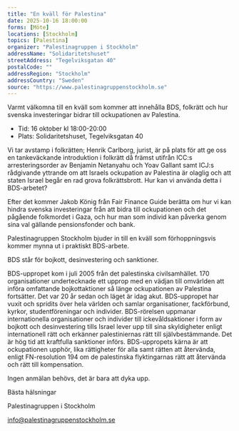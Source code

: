 ```yaml
---
title: "En kväll för Palestina"
date: 2025-10-16 18:00:00
forms: [Möte]
locations: [Stockholm]
topics: [Palestina]
organizer: "Palestinagruppen i Stockholm"
addressName: "Solidaritetshuset"
streetAddress: "Tegelviksgatan 40"
postalCode: ""
addressRegion: "Stockholm"
addressCountry: "Sweden"
source: "https://www.palestinagruppenstockholm.se"
---
```

Varmt välkomna till en kväll som kommer att innehålla BDS, folkrätt och hur svenska investeringar bidrar till ockupationen av Palestina.

- Tid: 16 oktober kl 18:00-20:00
- Plats: Solidaritetshuset, Tegelviksgatan 40

Vi tar avstamp i folkrätten; Henrik Carlborg, jurist, är på plats för att ge oss en tankeväckande introduktion i folkrätt då främst utifrån ICC:s arresteringsorder av Benjamin Netanyahu och Yoav Gallant samt ICJ:s rådgivande yttrande om att Israels ockupation av Palestina är olaglig och att staten Israel begår en rad grova folkrättsbrott. Hur kan vi använda detta i BDS-arbetet?  

Efter det kommer Jakob König från Fair Finance Guide berätta om hur vi kan hindra svenska investeringar från att bidra till ockupationen och det pågående folkmordet i Gaza, och hur man som individ kan påverka genom sina val gällande pensionsfonder och bank.

Palestinagruppen Stockholm bjuder in till en kväll som förhoppningsvis kommer mynna ut i praktiskt BDS-arbete.

BDS står för bojkott, desinvestering och sanktioner. 

BDS-uppropet kom i juli 2005 från det palestinska civilsamhället. 170 organisationer undertecknade ett upprop med en vädjan till omvärlden att införa omfattande bojkottaktioner så länge ockupationen av Palestina fortsätter. Det var 20 år sedan och läget är idag akut. BDS-uppropet har vuxit och spridits över hela världen och samlar organisationer, fackförbund, kyrkor, studentföreningar och individer. BDS-rörelsen uppmanar internationella organisationer och individer till ickevåldsaktioner i form av bojkott och desinvestering tills Israel lever upp till sina skyldigheter enligt internationell rätt och erkänner palestiniernas rätt till självbestämmande. Det är hög tid att kraftfulla sanktioner införs. BDS-uppropets kärna är att ockupationen upphör, lika rättigheter för alla samt rätten att återvända, enligt FN-resolution 194 om de palestinska flyktingarnas rätt att återvända och rätt till kompensation.

Ingen anmälan behövs, det är bara att dyka upp.

Bästa hälsningar

Palestinagruppen i Stockholm

info@palestinagruppenstockholm.se